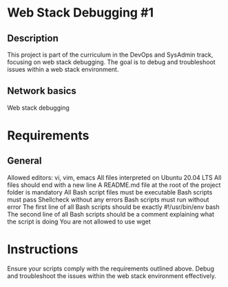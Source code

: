 # Web Stack Debugging #1

## Description
This project is part of the curriculum in the DevOps and SysAdmin track, focusing on web stack debugging. The goal is to debug and troubleshoot issues within a web stack environment.

## Network basics
Web stack debugging

# Requirements

## General
Allowed editors: vi, vim, emacs
All files interpreted on Ubuntu 20.04 LTS
All files should end with a new line
A README.md file at the root of the project folder is mandatory
All Bash script files must be executable
Bash scripts must pass Shellcheck without any errors
Bash scripts must run without error
The first line of all Bash scripts should be exactly #!/usr/bin/env bash
The second line of all Bash scripts should be a comment explaining what the script is doing
You are not allowed to use wget

# Instructions
Ensure your scripts comply with the requirements outlined above. Debug and troubleshoot the issues within the web stack environment effectively.
